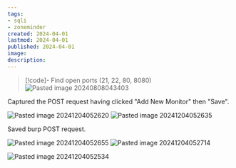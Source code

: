 ```yaml
---
tags:
- sqli
- zoneminder
created: 2024-04-01
lastmod: 2024-04-01
published: 2024-04-01
image:
description: 
---
```


>[!code]- Find open ports (21, 22, 80, 8080)
>![Pasted image 20240808043403](Images/Pasted%20image%2020240808043403.png)

Captured the POST request having clicked "Add New Monitor" then "Save".

![Pasted image 20241204052620](Images/Pasted%20image%2020241204052620.png)
![Pasted image 20241204052635](Images/Pasted%20image%2020241204052635.png)

Saved burp POST request.

![Pasted image 20241204052655](Images/Pasted%20image%2020241204052655.png)
![Pasted image 20241204052714](Images/Pasted%20image%2020241204052714.png)

![Pasted image 20241204052534](Images/Pasted%20image%2020241204052534.png)